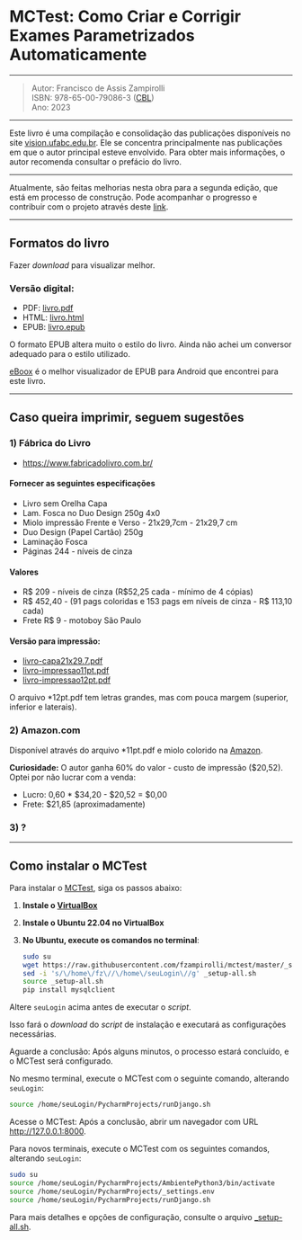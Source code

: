 # MCTest: Como Criar e Corrigir Exames Parametrizados Automaticamente

---
> Autor: Francisco de Assis Zampirolli </br>
> ISBN: 978-65-00-79086-3 ([CBL](https://www.cblservicos.org.br/isbn/)) </br>
> Ano: 2023
---

Este livro é uma compilação e consolidação das publicações 
disponíveis no site [vision.ufabc.edu.br](http://vision.ufabc.edu.br). 
Ele se concentra principalmente nas publicações em que o 
autor principal esteve envolvido. Para obter mais informações, 
o autor recomenda consultar o prefácio do livro.

---

Atualmente, são feitas melhorias nesta obra para a segunda 
edição, que está em processo de construção. Pode acompanhar o 
progresso e contribuir com o projeto através deste 
[link](https://github.com/fzampirolli/mctest/blob/master/book/2ed-br).

---
## Formatos do livro

Fazer *download* para visualizar melhor.

### Versão digital:

* PDF: [livro.pdf](https://github.com/fzampirolli/mctest/blob/master/book/1ed-br/livro.pdf)
* HTML: [livro.html](https://github.com/fzampirolli/mctest/blob/master/book/1ed-br/livro.html)
* EPUB: [livro.epub](https://github.com/fzampirolli/mctest/blob/master/book/1ed-br/livro.epub)

O formato EPUB altera muito o estilo do livro. 
Ainda não achei um conversor adequado para o estilo utilizado. 

[eBoox](https://play.google.com/store/apps/details?id=com.reader.books&hl=pt_BR&gl=US) 
 é o melhor visualizador de EPUB para Android que encontrei para este livro.

---
## Caso queira imprimir, seguem sugestões

### 1) Fábrica do Livro 
* https://www.fabricadolivro.com.br/

#### Fornecer as seguintes especificações

* Livro sem Orelha Capa 
* Lam. Fosca no Duo Design 250g 4x0 
* Miolo impressão Frente e Verso - 21x29,7cm - 21x29,7 cm 
* Duo Design (Papel Cartão) 250g 
* Laminação Fosca
* Páginas 244 - níveis de cinza

#### Valores
* R$ 209 - níveis de cinza (R$52,25 cada - mínimo de 4 cópias)
* R$ 452,40 - (91 pags coloridas e 153 pags em níveis de cinza - R$ 113,10 cada)
* Frete R$ 9 - motoboy São Paulo

#### Versão para impressão:
* [livro-capa21x29.7.pdf](https://github.com/fzampirolli/mctest/blob/master/book/1ed-br/livro-capa21x29.7.pdf)
* [livro-impressao11pt.pdf](https://github.com/fzampirolli/mctest/blob/master/book/1ed-br/livro-impressao11pt.pdf)
* [livro-impressao12pt.pdf](https://github.com/fzampirolli/mctest/blob/master/book/1ed-br/livro-impressao12pt.pdf)

O arquivo *12pt.pdf tem letras grandes, mas com pouca margem (superior, inferior e laterais).

### 2) Amazon.com

Disponível através do arquivo *11pt.pdf e miolo colorido na [Amazon](https://www.amazon.com/dp/B0CHL7DLKC?ref_=pe_3052080_397514860).

**Curiosidade:** O autor ganha 60% do valor - custo de impressão ($20,52). Optei por não lucrar com a venda:
- Lucro: 0,60 * $34,20 - $20,52 = $0,00
- Frete: $21,85 (aproximadamente)

### 3) ?

---
## Como instalar o MCTest

Para instalar o [MCTest](https://github.com/fzampirolli/mctest), siga os passos abaixo:

1. **Instale o [VirtualBox](https://www.virtualbox.org/)**

2. **Instale o Ubuntu 22.04 no VirtualBox**

3. **No Ubuntu, execute os comandos no terminal**:

   ```bash
   sudo su
   wget https://raw.githubusercontent.com/fzampirolli/mctest/master/_setup-all.sh
   sed -i 's/\/home\/fz\//\/home\/seuLogin\//g' _setup-all.sh
   source _setup-all.sh
   pip install mysqlclient
   ```

Altere `seuLogin` acima antes de executar o *script*. 

Isso fará o *download* do *script* de instalação e executará as configurações necessárias.

Aguarde a conclusão: Após alguns minutos, o processo estará concluído, e o MCTest será configurado.

No mesmo terminal, execute o MCTest com o seguinte comando, alterando `seuLogin`:

~~~bash
source /home/seuLogin/PycharmProjects/runDjango.sh
~~~

Acesse o MCTest: Após a conclusão, abrir um navegador com URL http://127.0.0.1:8000.

Para novos terminais, execute o MCTest com os seguintes comandos, alterando `seuLogin`:

~~~bash
sudo su
source /home/seuLogin/PycharmProjects/AmbientePython3/bin/activate
source /home/seuLogin/PycharmProjects/_settings.env
source /home/seuLogin/PycharmProjects/runDjango.sh
~~~

Para mais detalhes e opções de configuração, consulte o arquivo [_setup-all.sh](https://raw.githubusercontent.com/fzampirolli/mctest/master/_setup-all.sh).

